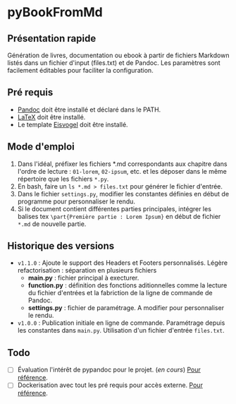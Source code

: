 # pyBookFromMd

## Présentation rapide

Génération de livres, documentation ou ebook à partir de fichiers Markdown listés dans un fichier d'input (files.txt) et de Pandoc. Les paramètres sont facilement éditables pour faciliter la configuration.

## Pré requis

- [Pandoc](https://pandoc.org/) doit être installé et déclaré dans le PATH.
- [LaTeX](https://en.wikibooks.org/wiki/LaTeX/Installation#Distributions) doit être installé.
- Le template [Eisvogel](https://github.com/Wandmalfarbe/pandoc-latex-template) doit être installé.

## Mode d'emploi

1. Dans l'idéal, préfixer les fichiers *.md correspondants aux chapitre dans l'ordre de lecture : ``01-lorem``, ``02-ipsum``, etc. et les déposer dans le même répertoire que les fichiers ``*.py``.
2. En bash, faire un ``ls *.md > files.txt`` pour générer le fichier d'entrée.
3. Dans le fichier ``settings.py``, modifier les constantes définies en début de programme pour personnaliser le rendu.
4. Si le document contient différentes parties principales, intégrer les balises tex ``\part{Première partie : Lorem Ipsum}`` en début de fichier ``*.md`` de nouvelle partie.

## Historique des versions

- ``v1.1.0`` : Ajoute le support des Headers et Footers personnalisés. Légère refactorisation : séparation en plusieurs fichiers
  - **main.py** : fichier principal à execturer.
  - **function.py** : définition des fonctions aditionnelles comme la lecture du fichier d'entrées et la fabriction de la ligne de commande de Pandoc.
  - **settings.py** : fichier de paramétrage. A modifier pour personnaliser le rendu.
- ``v1.0.0`` : Publication initiale en ligne de commande. Paramétrage depuis les constantes dans ``main.py``. Utilisation d'un fichier d'entrée ``files.txt``.

## Todo

- [ ] Évaluation l'intérêt de pypandoc pour le projet. (*en cours*)  [Pour référence](https://pypi.org/project/pypandoc/).
- [ ] Dockerisation avec tout les pré requis pour accès externe. [Pour référence](https://github.com/dalibo/pandocker).
